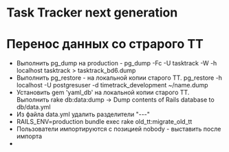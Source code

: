 Task Tracker next generation
====================

# Перенос данных со страрого TT

* Выполнить pg_dump на production - pg_dump -Fc -U tasktrack -W -h localhost tasktrack > tasktrack_bd6.dump
* Выполнить pg_restore - на локальной копии старого TT. pg_restore -h localhost -U postgresuser -d timetrack_development ~/name.dump
* Установить gem 'yaml_db' на локальной копии старого TT. Выполнить rake db:data:dump   ->   Dump contents of Rails database to db/data.yml
* Из файла data.yml удалить разделители "---"
* RAILS_ENV=production bundle exec rake old_tt:migrate_old_tt
* Пользователи импортируются с позицией nobody - выставить после импорта
*